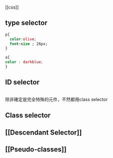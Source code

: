 
[[css]]
## type selector

```css
p{
  color:olive;
  font-size ; 26px;
}

a{
color : darkblue;
}

```

## ID selector
```css

```

除非確定是完全特殊的元件，不然都用class selector


## Class selector

## [[Descendant Selector]]

## [[Pseudo-classes]]
